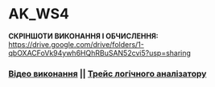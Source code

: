 # AK_WS4

<strong>СКРІНШОТИ ВИКОНАННЯ І ОБЧИСЛЕННЯ: </strong> https://drive.google.com/drive/folders/1-qbOXACFoVk94ywh6HQhRBuSAN52cvi5?usp=sharing

 
<h3><a href="https://drive.google.com/file/d/1WAgsgcVZrvVReLEkIqxGDNfYe6mRG99A/view?usp=sharing" target="_blank">Відео виконання</a> || <a href="https://drive.google.com/file/d/19f0uKATi-usfq8g3qoWNOgBafqT2LdNb/view?usp=drive_link" target="_blank">Трейс логічного аналізатору</a></h3>
